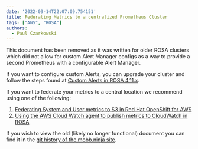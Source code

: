 ```yaml
---
date: '2022-09-14T22:07:09.754151'
title: Federating Metrics to a centralized Prometheus Cluster
tags: ["AWS", "ROSA"]
authors:
  - Paul Czarkowski
---
```


This document has been removed as it was written for older ROSA clusters which did not allow for custom Alert Manager configs as a way to provide a second Prometheus with a configurable Alert Manager.

If you want to configure custom Alerts, you can upgrade your cluster and follow the steps found at [Custom Alerts in ROSA 4.11.x](../custom-alertmanager).

If you want to federate your metrics to a central location we recommend using one of the following:

1. [Federating System and User metrics to S3 in Red Hat OpenShift for AWS](../federated-metrics/)
2. [Using the AWS Cloud Watch agent to publish metrics to CloudWatch in ROSA](../metrics-to-cloudwatch-agent)

If you wish to view the old (likely no longer functional) document you can find it in the [git history of the mobb.ninja site](https://github.com/rh-mobb/documentation/blob/c72f39d1ca82436cc2188b94cd659a01bf88b2a6/content/docs/rosa/federated-metrics-prometheus/_index.md).

